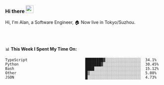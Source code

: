 ### Hi there <img src="https://media.giphy.com/media/hvRJCLFzcasrR4ia7z/giphy.gif" width="25px">

<!-- ![visitors](https://visitor-badge.glitch.me/badge?page_id=dislfyer.dislfyer) -->

Hi, I'm Alan, a Software Engineer, 🏠 Now live in Tokyo/Suzhou.

<br/>
<br/>

📊 **This Week I Spent My Time On:**


<!--START_SECTION:waka-->

```text
TypeScript                          ████████▓░░░░░░░░░░░░░░░░  34.1%
Python                              ███████▓░░░░░░░░░░░░░░░░░  30.45%
Bash                                ████░░░░░░░░░░░░░░░░░░░░░  15.12%
Other                               █▒░░░░░░░░░░░░░░░░░░░░░░░  5.08%
JSON                                █░░░░░░░░░░░░░░░░░░░░░░░░  4.73%
```

<!--END_SECTION:waka-->

<!--
**About Me:**
 -->
